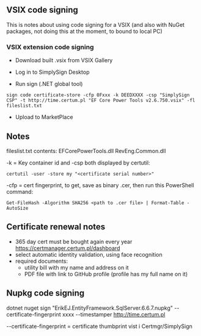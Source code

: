 ## VSIX code signing

This is notes about using code signing for a VSIX (and also with NuGet packages, not doing this at the moment, to bound to local PC)

### VSIX extension code signing

- Download built .vsix from VSIX Gallery

- Log in to SimplySign Desktop

- Run sign (.NET global tool)

`sign code certificate-store -cfp 0Fxxx -k DEEDXXXX -csp "SimplySign CSP" -t http://time.certum.pl "EF Core Power Tools v2.6.750.vsix" -fl fileslist.txt`

- Upload to MarketPlace

## Notes

fileslist.txt contents:
EFCorePowerTools.dll
RevEng.Common.dll

-k = Key container id and -csp both displayed by certutil:

`certutil -user -store my "<certificate serial number>"`

-cfp = cert fingerprint, to get, save as binary .cer, then run this PowerShell command:

`Get-FileHash -Algorithm SHA256 <path to .cer file> | Format-Table -AutoSize`

## Certificate renewal notes

- 365 day cert must be bought again every year
https://certmanager.certum.pl/dashboard 
- select automatic identity validation, using face recognition
- required documents: 
  - utility bill with my name and address on it
  - PDF file with link to GitHub profile (profile has my full name on it)

## Nupkg code signing

dotnet nuget sign "ErikEJ.EntityFramework.SqlServer.6.6.7.nupkg" --certificate-fingerprint xxxx --timestamper http://time.certum.pl

--certificate-fingerprint = certificate thumbprint vist i Certmgr/SimplySign
